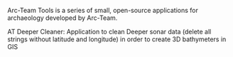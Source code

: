Arc-Team Tools is a series of small, open-source applications for archaeology developed by Arc-Team.

AT Deeper Cleaner: Application to clean Deeper sonar data (delete all strings without latitude and longitude) in order to create 3D bathymeters in GIS
